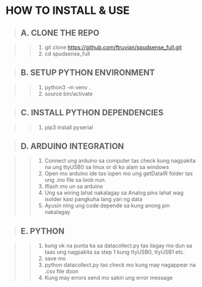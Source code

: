 # HOW TO INSTALL & USE

>## A. CLONE THE REPO  

 >> 1. git clone https://github.com/ftruvian/spudsense_full.git
 >> 2. cd spudsense_full  
    
>## B. SETUP PYTHON ENVIRONMENT  

 >> 1. python3 -m venv .
 >> 2. source bin/activate
    
>## C. INSTALL PYTHON DEPENDENCIES  

 >> 1. pip3 install pyserial  

>## D. ARDUINO INTEGRATION

 >> 1. Connect ung arduino sa computer tas check kung nagpakita na ung ttyUSB0 sa linux or di ko alam sa windows
 >> 2. Open mo arduino ide tas iopen mo ung getDataIR folder tas ung .ino file sa loob nun.
 >> 3. Iflash mo un sa arduino
 >> 4. Ung sa wiring lahat nakalagay sa Analog pins lahat wag isolder kasi pangkuha lang yan ng data
 >> 5. Ayusin nlng ung code depende sa kung anong pin nakalagay 

>## E. PYTHON
 
 >> 1. kung ok na punta ka sa datacollect.py tas ilagay mo dun sa taas ung nagpakita sa step 1 kung ttyUSB0, ttyUSB1 etc.
 >> 2. save mo
 >> 3. python datacollect.py tas check mo kung may nagappear na .csv file doon
 >> 4. Kung may errors send mo sakin ung error message
